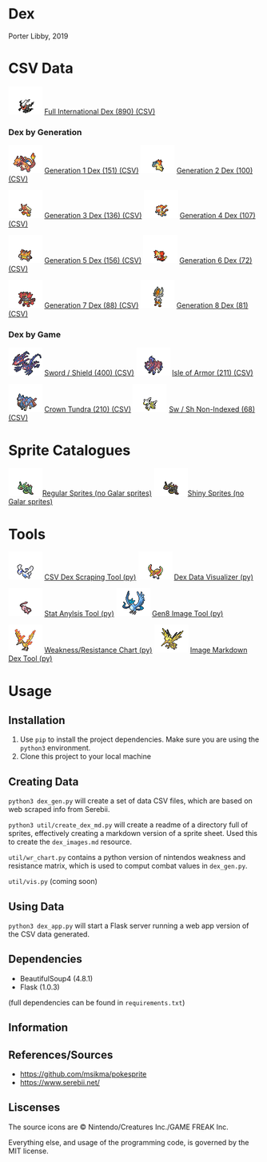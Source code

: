 # Dex
Porter Libby, 2019
# CSV Data
![img](static/regular/darkrai.png) [Full International Dex (890) (CSV)](data/all.csv)

### Dex by Generation

![img](static/regular/charizard.png) [Generation 1 Dex (151) (CSV)](data/gen1.csv)
![img](static/regular/typhlosion.png) [Generation 2 Dex (100) (CSV)](data/gen2.csv)

![img](static/regular/blaziken.png) [Generation 3 Dex (136) (CSV)](data/gen3.csv)
![img](static/regular/infernape.png) [Generation 4 Dex (107) (CSV)](data/gen4.csv)

![img](static/regular/emboar.png) [Generation 5 Dex (156) (CSV)](data/gen5.csv)
![img](static/regular/delphox.png) [Generation 6 Dex (72) (CSV)](data/gen6.csv)

![img](static/regular/incineroar.png) [Generation 7 Dex (88) (CSV)](data/gen7.csv)
![img](static/shiny/cinderace.png) [Generation 8 Dex (81) (CSV)](data/gen8.csv)

### Dex by Game
![img](static/regular/eternatus.png) [Sword / Shield (400) (CSV)](data/sword_shield.csv)
![img](static/regular/zamazenta.png) [Isle of Armor (211) (CSV)](data/isle_of_armor.csv)

![img](static/regular/zacian.png) [Crown Tundra (210) (CSV)](data/crown_tundra.csv)
![img](static/regular/arceus.png) [Sw / Sh Non-Indexed (68) (CSV)](data/sword_shield_non_indexed.csv)

# Sprite Catalogues
![img](static/regular/rayquaza.png)[Regular Sprites (no Galar sprites)](normal_sprites.md) 
![img](static/shiny/rayquaza.png)[Shiny Sprites (no Galar sprites)](shiny_sprites.md) 

# Tools
![img](static/regular/lugia.png) [CSV Dex Scraping Tool (py)](tools/scrape_dex_csv.py)
![img](static/regular/ho-oh.png) [Dex Data Visualizer (py)](tools/vis_dex_data.py)

![img](static/regular/mew.png) [Stat Anylsis Tool (py)](tools/analysis.py)
![img](static/regular/articuno.png) [Gen8 Image Tool (py)](tools/scrape_gen8_img.py)

![img](static/regular/moltres.png) [Weakness/Resistance Chart (py)](tools/wr_chart.py)
![img](static/regular/zapdos.png) [Image Markdown Dex Tool (py)](tools/gen_sprite_md.py)

# Usage
## Installation 
1. Use `pip` to install the project dependencies. Make sure you are using the `python3` environment.
2. Clone this project to your local machine

## Creating Data
`python3 dex_gen.py` will create a set of data CSV files, which are based on web scraped info from Serebii.

`python3 util/create_dex_md.py` will create a readme of a directory full of sprites, effectively creating a markdown version of a sprite sheet. Used this to create the `dex_images.md` resource.

`util/wr_chart.py` contains a python version of nintendos weakness and resistance matrix, which is used to comput combat values in `dex_gen.py`.

`util/vis.py` (coming soon) 

## Using Data
`python3 dex_app.py` will start a Flask server running a web app version of the CSV data generated.


## Dependencies
- BeautifulSoup4 (4.8.1)
- Flask (1.0.3)
  
(full dependencies can be found in `requirements.txt`)

## Information

## References/Sources
- https://github.com/msikma/pokesprite
- https://www.serebii.net/

## Liscenses
The source icons are © Nintendo/Creatures Inc./GAME FREAK Inc.

Everything else, and usage of the programming code, is governed by the MIT license.